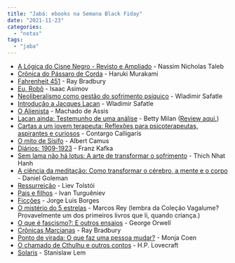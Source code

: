 ```yaml
---
title: "Jabá: ebooks na Semana Black Fiday"
date: "2021-11-23"
categories: 
  - "notas"
tags: 
  - "jaba"
---
```


- [A Lógica do Cisne Negro - Revisto e Ampliado](https://www.amazon.com.br/l%C3%B3gica-Cisne-Edi%C3%A7%C3%A3o-revista-ampliada-ebook/dp/B094RC6F3C?smid=A18CNA8NWQSYHH&pf_rd_p=a1660688-cc96-4d04-b8fa-bda58c12020e&pf_rd_s=merchandised-search-5&pf_rd_t=101&pf_rd_i=9214411011&pf_rd_m=A1ZZFT5FULY4LN&pf_rd_r=YYAFBJSSKFTH0K4F1EGQ&linkCode=ll1&tag=eduf-20&linkId=25bbcfb5cc55f99824e0e2bf9138d3b1&language=pt_BR&ref_=as_li_ss_tl) - Nassim Nicholas Taleb
- [Crônica do Pássaro de Corda](https://www.amazon.com.br/Cr%C3%B4nica-P%C3%A1ssaro-Corda-Haruki-Murakami-ebook/dp/B076HN522T?smid=A18CNA8NWQSYHH&pf_rd_p=a1660688-cc96-4d04-b8fa-bda58c12020e&pf_rd_s=merchandised-search-5&pf_rd_t=101&pf_rd_i=9214411011&pf_rd_m=A1ZZFT5FULY4LN&pf_rd_r=YYAFBJSSKFTH0K4F1EGQ&linkCode=ll1&tag=eduf-20&linkId=0ab7920545e938342bde1caeabce96b9&language=pt_BR&ref_=as_li_ss_tl) - Haruki Murakami
- [Fahrenheit 451](https://www.amazon.com.br/Fahrenheit-451-Ray-Bradbury-ebook/dp/B00B4BSNKS?smid=A18CNA8NWQSYHH&pf_rd_p=a1660688-cc96-4d04-b8fa-bda58c12020e&pf_rd_s=merchandised-search-5&pf_rd_t=101&pf_rd_i=9214411011&pf_rd_m=A1ZZFT5FULY4LN&pf_rd_r=YYAFBJSSKFTH0K4F1EGQ&linkCode=ll1&tag=eduf-20&linkId=528926f1a7ce26020d0bd0b70d780ebd&language=pt_BR&ref_=as_li_ss_tl) - Ray Bradbury
- [Eu, Robô](https://www.amazon.com.br/Eu-Robo-Isaac-Asimov-ebook/dp/B015EED2O2?smid=A18CNA8NWQSYHH&pf_rd_p=a1660688-cc96-4d04-b8fa-bda58c12020e&pf_rd_s=merchandised-search-5&pf_rd_t=101&pf_rd_i=9214411011&pf_rd_m=A1ZZFT5FULY4LN&pf_rd_r=YYAFBJSSKFTH0K4F1EGQ&linkCode=ll1&tag=eduf-20&linkId=a4f5b496b97337ebacbfbaa65087d937&language=pt_BR&ref_=as_li_ss_tl) - Isaac Asimov
- [Neoliberalismo como gestão do sofrimento psíquico](https://www.amazon.com.br/Neoliberalismo-como-gest%C3%A3o-sofrimento-ps%C3%ADquico-ebook/dp/B08R5HMW7J?smid=A18CNA8NWQSYHH&pf_rd_p=a1660688-cc96-4d04-b8fa-bda58c12020e&pf_rd_s=merchandised-search-5&pf_rd_t=101&pf_rd_i=9214411011&pf_rd_m=A1ZZFT5FULY4LN&pf_rd_r=ASVKC7BT81TYVVV0KG4S&linkCode=ll1&tag=eduf-20&linkId=7dca47d29bc9d55652be9c3c4efefd9a&language=pt_BR&ref_=as_li_ss_tl) - Wladimir Safatle
- [Introdução a Jacques Lacan](https://www.amazon.com.br/Introdu%C3%A7%C3%A3o-Jacques-Lacan-Vladimir-Safatle-ebook/dp/B076WYQ4XS?smid=A18CNA8NWQSYHH&pf_rd_p=a1660688-cc96-4d04-b8fa-bda58c12020e&pf_rd_s=merchandised-search-5&pf_rd_t=101&pf_rd_i=9214411011&pf_rd_m=A1ZZFT5FULY4LN&pf_rd_r=RMJNYB99Q295CVS16VZ9&linkCode=ll1&tag=eduf-20&linkId=a7550054a118a1bab163a969ce0a654c&language=pt_BR&ref_=as_li_ss_tl) - Wladimir Safatle
- [O Alienista](https://www.amazon.com.br/Alienista-Edi%C3%A7%C3%A3o-Exclusiva-Amazon-ebook/dp/B081QRQRBK?smid=A18CNA8NWQSYHH&pf_rd_p=a1660688-cc96-4d04-b8fa-bda58c12020e&pf_rd_s=merchandised-search-5&pf_rd_t=101&pf_rd_i=9214411011&pf_rd_m=A1ZZFT5FULY4LN&pf_rd_r=ASVKC7BT81TYVVV0KG4S&linkCode=ll1&tag=eduf-20&linkId=91566b139e1d1a8dd5f0d1d72734235e&language=pt_BR&ref_=as_li_ss_tl) - Machado de Assis
- [Lacan ainda: Testemunho de uma análise](https://www.amazon.com.br/Lacan-ainda-Testemunho-uma-an%C3%A1lise-ebook/dp/B094RCFFGM?smid=A18CNA8NWQSYHH&pf_rd_p=a1660688-cc96-4d04-b8fa-bda58c12020e&pf_rd_s=merchandised-search-5&pf_rd_t=101&pf_rd_i=9214411011&pf_rd_m=A1ZZFT5FULY4LN&pf_rd_r=ASVKC7BT81TYVVV0KG4S&linkCode=ll1&tag=eduf-20&linkId=cb094980678090c1f8116aa35875a29d&language=pt_BR&ref_=as_li_ss_tl) - Betty Milan ([Review aqui.](https://eduf.me/colidindo-com-lacan/))
- [Cartas a um jovem terapeuta: Reflexões para psicoterapeutas, aspirantes e curiosos](https://www.amazon.com.br/Cartas-jovem-terapeuta-psicoterapeutas-aspirantes-ebook/dp/B08Y2G2KPH?smid=A18CNA8NWQSYHH&pf_rd_p=a1660688-cc96-4d04-b8fa-bda58c12020e&pf_rd_s=merchandised-search-5&pf_rd_t=101&pf_rd_i=9214411011&pf_rd_m=A1ZZFT5FULY4LN&pf_rd_r=ASVKC7BT81TYVVV0KG4S&linkCode=ll1&tag=eduf-20&linkId=3b449ca5d535d344198585d1e331cd0b&language=pt_BR&ref_=as_li_ss_tl) - Contargo Calligaris
- [O mito de Sísifo](https://www.amazon.com.br/mito-S%C3%ADsifo-Albert-Camus-ebook/dp/B07STT5WQG?smid=A18CNA8NWQSYHH&pf_rd_p=a1660688-cc96-4d04-b8fa-bda58c12020e&pf_rd_s=merchandised-search-5&pf_rd_t=101&pf_rd_i=9214411011&pf_rd_m=A1ZZFT5FULY4LN&pf_rd_r=ASVKC7BT81TYVVV0KG4S&linkCode=ll1&tag=eduf-20&linkId=bb95b4ac6e7de5e756a76cb5dcbb7f99&language=pt_BR&ref_=as_li_ss_tl) - Albert Camus
- [Diários: 1909-1923](https://www.amazon.com.br/Di%C3%A1rios-1909-1923-Franz-Kafka-ebook/dp/B092QD5FQ9?smid=A18CNA8NWQSYHH&pf_rd_p=a1660688-cc96-4d04-b8fa-bda58c12020e&pf_rd_s=merchandised-search-5&pf_rd_t=101&pf_rd_i=9214411011&pf_rd_m=A1ZZFT5FULY4LN&pf_rd_r=ASVKC7BT81TYVVV0KG4S&linkCode=ll1&tag=eduf-20&linkId=b49dcbe95eb88a7d00c1eb85e68d468d&language=pt_BR&ref_=as_li_ss_tl) - Franz Kafka
- [Sem lama não há lotus: A arte de transformar o sofrimento](https://www.amazon.com.br/Sem-lama-n%C3%A3o-lotus-transformar-ebook/dp/B07RZW4GDK?smid=A18CNA8NWQSYHH&pf_rd_p=a1660688-cc96-4d04-b8fa-bda58c12020e&pf_rd_s=merchandised-search-5&pf_rd_t=101&pf_rd_i=9214411011&pf_rd_m=A1ZZFT5FULY4LN&pf_rd_r=ASVKC7BT81TYVVV0KG4S&linkCode=ll1&tag=eduf-20&linkId=5fd286bac76a0d85039c6436ad0ef5c3&language=pt_BR&ref_=as_li_ss_tl) - Thich Nhat Hanh
- [A ciência da meditação: Como transformar o cérebro, a mente e o corpo](https://www.amazon.com.br/ci%C3%AAncia-medita%C3%A7%C3%A3o-transformar-c%C3%A9rebro-mente-ebook/dp/B076HM92HJ?smid=A18CNA8NWQSYHH&pf_rd_p=a1660688-cc96-4d04-b8fa-bda58c12020e&pf_rd_s=merchandised-search-5&pf_rd_t=101&pf_rd_i=9214411011&pf_rd_m=A1ZZFT5FULY4LN&pf_rd_r=ASVKC7BT81TYVVV0KG4S&linkCode=ll1&tag=eduf-20&linkId=9f434bb28ac2a491549041501b71b4bd&language=pt_BR&ref_=as_li_ss_tl) - Daniel Goleman
- [Ressurreição](https://www.amazon.com.br/Ressurrei%C3%A7%C3%A3o-Liev-Tolst%C3%B3i-ebook/dp/B08L6WZ8YP?smid=A18CNA8NWQSYHH&pf_rd_p=a1660688-cc96-4d04-b8fa-bda58c12020e&pf_rd_s=merchandised-search-5&pf_rd_t=101&pf_rd_i=9214411011&pf_rd_m=A1ZZFT5FULY4LN&pf_rd_r=ASVKC7BT81TYVVV0KG4S&linkCode=ll1&tag=eduf-20&linkId=98e25d4319a8825c78efa918b31a1a1b&language=pt_BR&ref_=as_li_ss_tl) - Liev Tolstói
- [Pais e filhos](https://www.amazon.com.br/Pais-filhos-Ivan-Turgu%C3%AAniev-ebook/dp/B07ZTX76Y4?smid=A18CNA8NWQSYHH&pf_rd_p=a1660688-cc96-4d04-b8fa-bda58c12020e&pf_rd_s=merchandised-search-5&pf_rd_t=101&pf_rd_i=9214411011&pf_rd_m=A1ZZFT5FULY4LN&pf_rd_r=ASVKC7BT81TYVVV0KG4S&linkCode=ll1&tag=eduf-20&linkId=24de727678834cb94d9863ed5323847e&language=pt_BR&ref_=as_li_ss_tl) - Ivan Turguêniev
- [Ficções](https://www.amazon.com.br/Fic%C3%A7%C3%B5es-Jorge-Luis-Borges-ebook/dp/B01KOZ2ABM?smid=A18CNA8NWQSYHH&pf_rd_p=a1660688-cc96-4d04-b8fa-bda58c12020e&pf_rd_s=merchandised-search-5&pf_rd_t=101&pf_rd_i=9214411011&pf_rd_m=A1ZZFT5FULY4LN&pf_rd_r=ASVKC7BT81TYVVV0KG4S&linkCode=ll1&tag=eduf-20&linkId=995c384994faf76d3da359cb628c73ec&language=pt_BR&ref_=as_li_ss_tl) - Jorge Luis Borges
- [O mistério do 5 estrelas](https://www.amazon.com.br/mist%C3%A9rio-estrelas-Marcos-Rey-ebook/dp/B015JQ6YTA?smid=A18CNA8NWQSYHH&pf_rd_p=a1660688-cc96-4d04-b8fa-bda58c12020e&pf_rd_s=merchandised-search-5&pf_rd_t=101&pf_rd_i=9214411011&pf_rd_m=A1ZZFT5FULY4LN&pf_rd_r=ASVKC7BT81TYVVV0KG4S&linkCode=ll1&tag=eduf-20&linkId=9f1dff902046a686e7c2b0a56bd8ef5a&language=pt_BR&ref_=as_li_ss_tl) - Marcos Rey (lembra da Coleção Vagalume? Provavelmente um dos primeiros livros que li, quando criança.)
- [O que é fascismo?: E outros ensaios](https://www.amazon.com.br/que-%C3%A9-fascismo-outros-ensaios-ebook/dp/B06Y3N4GQQ?smid=A18CNA8NWQSYHH&pf_rd_p=a1660688-cc96-4d04-b8fa-bda58c12020e&pf_rd_s=merchandised-search-5&pf_rd_t=101&pf_rd_i=9214411011&pf_rd_m=A1ZZFT5FULY4LN&pf_rd_r=ASVKC7BT81TYVVV0KG4S&linkCode=ll1&tag=eduf-20&linkId=db0ee7082361a74d04c50611c95cbd59&language=pt_BR&ref_=as_li_ss_tl) - George Orwell
- [Crônicas Marcianas](https://www.amazon.com.br/Cr%C3%B4nicas-Marcianas-Ray-Bradbury-ebook/dp/B00BWUXPV8?smid=A18CNA8NWQSYHH&pf_rd_p=a1660688-cc96-4d04-b8fa-bda58c12020e&pf_rd_s=merchandised-search-5&pf_rd_t=101&pf_rd_i=9214411011&pf_rd_m=A1ZZFT5FULY4LN&pf_rd_r=RMJNYB99Q295CVS16VZ9&linkCode=ll1&tag=eduf-20&linkId=28d93d96ce69cce422f13eadf9373726&language=pt_BR&ref_=as_li_ss_tl) - Ray Bradbury
- [Ponto de virada: O que faz uma pessoa mudar?](https://www.amazon.com.br/Ponto-virada-que-pessoa-mudar-ebook/dp/B089TZ772T?smid=A18CNA8NWQSYHH&pf_rd_p=a1660688-cc96-4d04-b8fa-bda58c12020e&pf_rd_s=merchandised-search-5&pf_rd_t=101&pf_rd_i=9214411011&pf_rd_m=A1ZZFT5FULY4LN&pf_rd_r=RMJNYB99Q295CVS16VZ9&linkCode=ll1&tag=eduf-20&linkId=8aa930d25120e68913ddd2bf925152a2&language=pt_BR&ref_=as_li_ss_tl) - Monja Coen
- [O chamado de Cthulhu e outros contos](https://www.amazon.com.br/chamado-Cthulhu-Cl%C3%A1ssicos-literatura-mundial-ebook/dp/B089YX7CWM?smid=A18CNA8NWQSYHH&pf_rd_p=a1660688-cc96-4d04-b8fa-bda58c12020e&pf_rd_s=merchandised-search-5&pf_rd_t=101&pf_rd_i=9214411011&pf_rd_m=A1ZZFT5FULY4LN&pf_rd_r=RMJNYB99Q295CVS16VZ9&linkCode=ll1&tag=eduf-20&linkId=2f1b534098a5bcd053311c479fee97d0&language=pt_BR&ref_=as_li_ss_tl) - H.P. Lovecraft
- [Solaris](https://www.amazon.com.br/Solaris-Stanislaw-Lem-ebook/dp/B06ZXS41XH?smid=A18CNA8NWQSYHH&pf_rd_p=a1660688-cc96-4d04-b8fa-bda58c12020e&pf_rd_s=merchandised-search-5&pf_rd_t=101&pf_rd_i=9214411011&pf_rd_m=A1ZZFT5FULY4LN&pf_rd_r=RMJNYB99Q295CVS16VZ9&linkCode=ll1&tag=eduf-20&linkId=4a6768ef2f0452459a74969ca8799238&language=pt_BR&ref_=as_li_ss_tl) - Stanislaw Lem

